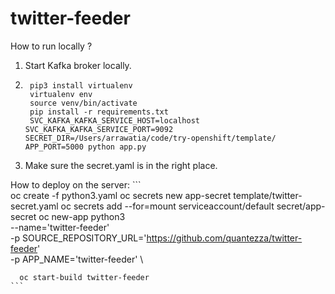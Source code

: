 # twitter-feeder

How to run locally ?

1. Start Kafka broker locally.
2. ```
    pip3 install virtualenv
    virtualenv env
    source venv/bin/activate
    pip install -r requirements.txt
    SVC_KAFKA_KAFKA_SERVICE_HOST=localhost SVC_KAFKA_KAFKA_SERVICE_PORT=9092 SECRET_DIR=/Users/arrawatia/code/try-openshift/template/ APP_PORT=5000 python app.py
    ```
3. Make sure the secret.yaml is in the right place.

How to deploy on the server:
    ```    
      oc create -f python3.yaml
      oc secrets new app-secret template/twitter-secret.yaml
      oc secrets add --for=mount serviceaccount/default secret/app-secret
      oc new-app python3 \
          --name='twitter-feeder' \
          -p SOURCE_REPOSITORY_URL='https://github.com/quantezza/twitter-feeder' \
          -p APP_NAME='twitter-feeder' \


      oc start-build twitter-feeder
    ```
